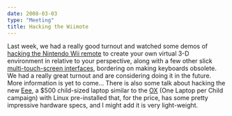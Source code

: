 ```yaml
---
date: 2008-03-03
type: "Meeting"
title: Hacking the Wiimote
---
```

Last week, we had a really good turnout and watched some demos of [hacking the Nintendo Wii remote](http://www.usmechatronics.com/usmgarage/WiiBot.html)
to create your own virtual 3-D environment in relative to your perspective,
along with a few other slick [multi-touch-screen interfaces](http://www.ted.com/index.php/talks/view/id/65),
bordering on making keyboards obsolete. We had a really great turnout and are
considering doing it in the future. More information is yet to come... There is
also some talk about hacking the new [Eee](http://en.wikipedia.org/wiki/ASUS_Eee_PCEEE "ASUS Eee PC - Wikipedia, the free encyclopedia"),
a $500 child-sized laptop similar to the [OX](http://laptop.org/laptop/ "One Laptop per Child")
(One Laptop per Child campaign) with Linux pre-installed that, for the price,
has some pretty impressive hardware specs, and I might add it is very light-weight.
